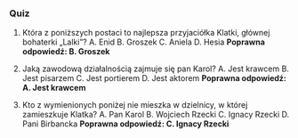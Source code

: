  ### Quiz

1. Która z poniższych postaci to najlepsza przyjaciółka Klatki, głównej bohaterki „Lalki”?
   A. Enid
   B. Groszek
   C. Aniela
   D. Hesia
   **Poprawna odpowiedź: B. Groszek**

2. Jaką zawodową działalnością zajmuje się pan Karol?
   A. Jest krawcem
   B. Jest pisarzem
   C. Jest portierem
   D. Jest aktorem
   **Poprawna odpowiedź: A. Jest krawcem**

3. Kto z wymienionych poniżej nie mieszka w dzielnicy, w której zamieszkuje Klatka?
   A. Pan Karol
   B. Wojciech Rzecki
   C. Ignacy Rzecki
   D. Pani Birbancka
   **Poprawna odpowiedź: C. Ignacy Rzecki**

